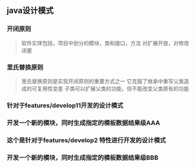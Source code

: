 ## java设计模式



### 开闭原则
> 软件实体包括，项目中划分的模块，类和接口，方法
> 对扩展开放，对修改闭塞


### 里氏替换原则
> 里氏替换原则是实现开闭原则的重要方式之一
> 它克服了继承中重写父类造成的可复用性变差
> 子类可以扩展父类的功能，但不能改变父类原有的功能 


### 针对于features/develop11开发的设计模式


### 开发一个新的模块，同时生成指定的模板数据结果级AAA


### 这个是针对于features/develop2 特性进行开发的设计模式

### 开发一个新的模块，同时生成指定的模板数据结果级BBB